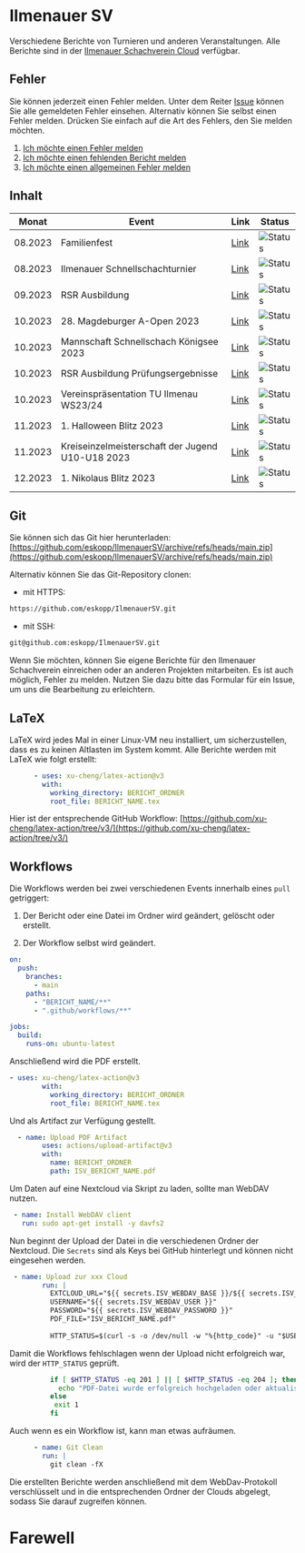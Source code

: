 # Ilmenauer SV
Verschiedene Berichte von Turnieren und anderen Veranstaltungen. Alle Berichte sind in der [Ilmenauer Schachverein Cloud](https://cloud.ilmenauer-schachverein.de) verfügbar.  

## Fehler 
Sie können jederzeit einen Fehler melden. Unter dem Reiter [Issue](https://github.com/eskopp/IlmenauerSV/issues) können Sie alle gemeldeten Fehler einsehen. Alternativ können Sie selbst einen Fehler melden. Drücken Sie einfach auf die Art des Fehlers, den Sie melden möchten.
1. [Ich möchte einen Fehler melden](https://github.com/eskopp/IlmenauerSV/issues/new?assignees=&labels=bug&projects=&template=fehler_melden.md&title=%5BFEHLER%5D+)
2. [Ich möchte einen fehlenden Bericht melden](https://github.com/eskopp/IlmenauerSV/issues/new?assignees=&labels=fehlt&projects=&template=new_bericht.md&title=%5BFEHLT%5D+)
3. [Ich möchte einen allgemeinen Fehler melden](https://github.com/eskopp/IlmenauerSV/issues/new) 


## Inhalt
| Monat   | Event                                  | Link                                                                          | Status                                                                                                                    |
|---------|----------------------------------------|-------------------------------------------------------------------------------|---------------------------------------------------------------------------------------------------------------------------|
| 08.2023 | Familienfest                           | [Link](2023_08_Familienfest/2023_08_Familienfest.tex)                         | ![Status](https://github.com/eskopp/IlmenauerSV/actions/workflows/2023_08_Familienfest.yml/badge.svg)             |
| 08.2023 | Ilmenauer Schnellschachturnier         | [Link](2023_08_Ilmenauer_Schnellschachturnier/2023_08_Ilmenauer_Schnellschachturnier.tex) | ![Status](https://github.com/eskopp/IlmenauerSV/actions/workflows/2023_08_Ilmenauer_Schnellschachturnier.yml/badge.svg)   |
| 09.2023 | RSR Ausbildung                         | [Link](2023_09_RSR_Ausbildung/2023_09_RSR_Ausbildung.tex)                    | ![Status](https://github.com/eskopp/IlmenauerSV/actions/workflows/2023_09_RSR_Ausbildung.yml/badge.svg)               |
| 10.2023 | 28. Magdeburger A-Open 2023            | [Link](2023_10_Magdeburg_Open_28/2023_10_Magdeburg_Open_28.tex)              | ![Status](https://github.com/eskopp/IlmenauerSV/actions/workflows/2023_10_Magdeburg_Open_28.yml/badge.svg)     |
| 10.2023 | Mannschaft Schnellschach Königsee 2023 | [Link](2023_10_Mannschaftsschnellschachpokal-Schach-Königssee/2023_10_Mannschaftsschnellschachpokal-Schach-Königssee.tex) | ![Status](https://github.com/eskopp/IlmenauerSV/actions/workflows/2023_10_Mannschaftsschnellschachpokal-Schach-Königssee.yml/badge.svg) |
| 10.2023 | RSR Ausbildung Prüfungsergebnisse      | [Link](2023_10_RSR_Ausbildung_Nachtrag/2023_10_RSR_Ausbildung_Nachtrag.tex) | ![Status](https://github.com/eskopp/IlmenauerSV/actions/workflows/2023_10_RSR_Ausbildung_Nachtrag.yml/badge.svg) |
| 10.2023 | Vereinspräsentation TU Ilmenau WS23/24 | [Link](2023_10_Vereinspräsentation_TUIlmenau_WS2324/2023_10_Vereinspräsentation_TUIlmenau_WS2324.tex) | ![Status](https://github.com/eskopp/IlmenauerSV/actions/workflows/2023_10_Vereinspräsentation_TUIlmenau_WS2324.yml/badge.svg) |
| 11.2023 | 1. Halloween Blitz 2023                | [Link](2023_11_Halloween_Blitz/2023_11_Halloween_Blitz.tex)                   | ![Status](https://github.com/eskopp/IlmenauerSV/actions/workflows/2023_11_Halloween_Blitz.yml/badge.svg) |
| 11.2023 | Kreiseinzelmeisterschaft der Jugend U10-U18 2023 | [Link](2023_11_KJEM_IK/2023_11_KJEM_IK.tex)                   | ![Status](https://github.com/eskopp/IlmenauerSV/actions/workflows/2023_11_KJEM_IK.yml/badge.svg) |
| 12.2023 | 1. Nikolaus Blitz 2023                 | [Link](2023_12_Nikolaus_Blitz/2023_12_Nikolaus_Blitz.tex)                   | ![Status](https://github.com/eskopp/IlmenauerSV/actions/workflows/2023_12_Nikolaus_Blitz.yml/badge.svg)  |




## Git 
Sie können sich das Git hier herunterladen: [https://github.com/eskopp/IlmenauerSV/archive/refs/heads/main.zip](https://github.com/eskopp/IlmenauerSV/archive/refs/heads/main.zip)

Alternativ können Sie das Git-Repository clonen:

- mit HTTPS: 
```bash
https://github.com/eskopp/IlmenauerSV.git
```

- mit SSH:

```bash
git@github.com:eskopp/IlmenauerSV.git
```


Wenn Sie möchten, können Sie eigene Berichte für den Ilmenauer Schachverein einreichen oder an anderen Projekten mitarbeiten. Es ist auch möglich, Fehler zu melden. Nutzen Sie dazu bitte das Formular für ein Issue, um uns die Bearbeitung zu erleichtern.

## LaTeX
LaTeX wird jedes Mal in einer Linux-VM neu installiert, um sicherzustellen, dass es zu keinen Altlasten im System kommt. Alle Berichte werden mit LaTeX wie folgt erstellt:
```yml
      - uses: xu-cheng/latex-action@v3
        with:
          working_directory: BERICHT_ORDNER
          root_file: BERICHT_NAME.tex
```

Hier ist der entsprechende GitHub Workflow: [https://github.com/xu-cheng/latex-action/tree/v3/](https://github.com/xu-cheng/latex-action/tree/v3/)


## Workflows
Die Workflows werden bei zwei verschiedenen Events innerhalb eines ``pull`` getriggert:

1. Der Bericht oder eine Datei im Ordner wird geändert, gelöscht oder erstellt.

2. Der Workflow selbst wird geändert.

```yml
on:
  push:
    branches:
      - main
    paths:
      - "BERICHT_NAME/**"
      - ".github/workflows/**"

jobs:
  build:
    runs-on: ubuntu-latest
```
Anschließend wird die PDF erstellt.

```yml
- uses: xu-cheng/latex-action@v3
        with:
          working_directory: BERICHT_ORDNER
          root_file: BERICHT_NAME.tex
```

 Und als Artifact zur Verfügung gestellt.
```yml
  - name: Upload PDF Artifact
        uses: actions/upload-artifact@v3
        with:
          name: BERICHT_ORDNER
          path: ISV_BERICHT_NAME.pdf
```

Um Daten auf eine Nextcloud via Skript zu laden, sollte man WebDAV nutzen.

```yml
 - name: Install WebDAV client
   run: sudo apt-get install -y davfs2
```

Nun beginnt der Upload der Datei in die verschiedenen Ordner der Nextcloud. Die ``Secrets`` sind als Keys bei GitHub hinterlegt und können nicht eingesehen werden.
```yml
 - name: Upload zur xxx Cloud
        run: |
          EXTCLOUD_URL="${{ secrets.ISV_WEBDAV_BASE }}/${{ secrets.ISV_WEBDAV_PATH }}/"
          USERNAME="${{ secrets.ISV_WEBDAV_USER }}"
          PASSWORD="${{ secrets.ISV_WEBDAV_PASSWORD }}"
          PDF_FILE="ISV_BERICHT_NAME.pdf"
          
          HTTP_STATUS=$(curl -s -o /dev/null -w "%{http_code}" -u "$USERNAME:$PASSWORD" -T "$PDF_FILE" "$EXTCLOUD_URL")
```

Damit die Workflows fehlschlagen wenn der Upload nicht erfolgreich war, wird der ``HTTP_STATUS`` geprüft.

```bash
          if [ $HTTP_STATUS -eq 201 ] || [ $HTTP_STATUS -eq 204 ]; then
            echo "PDF-Datei wurde erfolgreich hochgeladen oder aktualisiert."
          else
           exit 1
          fi
```

Auch wenn es ein Workflow ist, kann man etwas aufräumen. 
```yml
      - name: Git Clean
        run: |
          git clean -fX
```

Die erstellten Berichte werden anschließend mit dem WebDav-Protokoll verschlüsselt und in die entsprechenden Ordner der Clouds abgelegt, sodass Sie darauf zugreifen können.


# Farewell
